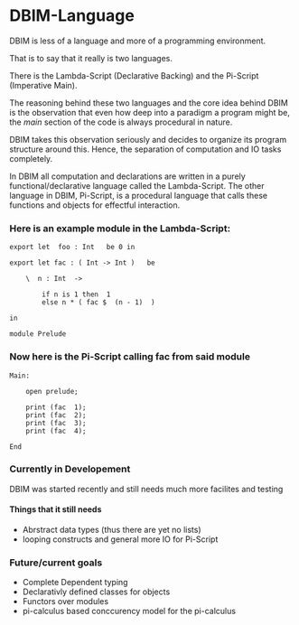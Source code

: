 # DBIM-Language

DBIM is less of a language and more of a programming environment. 

That is to say that it really is two languages.

There is the Lambda-Script (Declarative Backing) and the Pi-Script (Imperative Main).

The reasoning behind these two languages and the core idea behind DBIM is the observation that even how deep into a paradigm a program  might be, the *main* section of the code is always procedural in nature.

DBIM takes this observation seriously and decides to organize its program structure around this. Hence, the separation of computation and IO tasks completely. 

In DBIM all computation and declarations are written in a purely functional/declarative language called the Lambda-Script. The other language in DBIM, Pi-Script, is a procedural language that calls these functions and objects for effectful interaction.

### Here is an example module in the Lambda-Script:

```
export let  foo : Int   be 0 in

export let fac : ( Int -> Int )   be 

    \  n : Int  -> 

        if n is 1 then  1
        else n * ( fac $  (n - 1)  ) 

in

module Prelude
```

### Now here is the Pi-Script calling fac from said module

``` 
Main: 

    open prelude;

    print (fac  1);
    print (fac  2);
    print (fac  3);
    print (fac  4);

End
```

### Currently in Developement
DBIM was started recently and still needs much more facilites and testing
#### Things that it still needs
* Abrstract data types (thus there are yet no lists)
* looping constructs and general more IO for Pi-Script

### Future/current goals
* Complete Dependent typing
* Declarativly defined classes for objects
* Functors over modules
* pi-calculus based conccurency model for the pi-calculus


